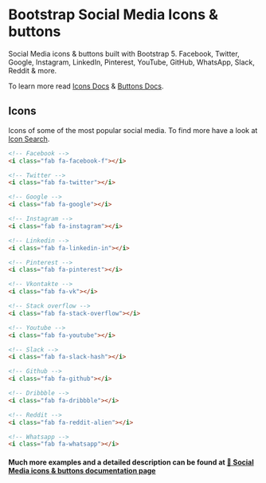 # Bootstrap Social Media Icons & buttons

Social Media icons & buttons built with Bootstrap 5. Facebook, Twitter, Google, Instagram, LinkedIn, Pinterest, YouTube, GitHub, WhatsApp, Slack, Reddit & more.

To learn more read [Icons Docs](https://mdbootstrap.com/docs/standard/content-styles/icons/) & [Buttons Docs](https://mdbootstrap.com/docs/standard/components/buttons/).

## Icons
Icons of some of the most popular social media. To find more have a look at [Icon Search](https://mdbootstrap.com/docs/standard/content-styles/icons/#section-icon-search).
```html
<!-- Facebook -->
<i class="fab fa-facebook-f"></i>

<!-- Twitter -->
<i class="fab fa-twitter"></i>

<!-- Google -->
<i class="fab fa-google"></i>

<!-- Instagram -->
<i class="fab fa-instagram"></i>

<!-- Linkedin -->
<i class="fab fa-linkedin-in"></i>

<!-- Pinterest -->
<i class="fab fa-pinterest"></i>

<!-- Vkontakte -->
<i class="fab fa-vk"></i>

<!-- Stack overflow -->
<i class="fab fa-stack-overflow"></i>

<!-- Youtube -->
<i class="fab fa-youtube"></i>

<!-- Slack -->
<i class="fab fa-slack-hash"></i>

<!-- Github -->
<i class="fab fa-github"></i>

<!-- Dribbble -->
<i class="fab fa-dribbble"></i>

<!-- Reddit -->
<i class="fab fa-reddit-alien"></i>

<!-- Whatsapp -->
<i class="fab fa-whatsapp"></i>
```

#### Much more examples and a detailed description can be found at [📄 Social Media icons & buttons documentation page](https://mdbootstrap.com/docs/standard/extended/social-media/)
